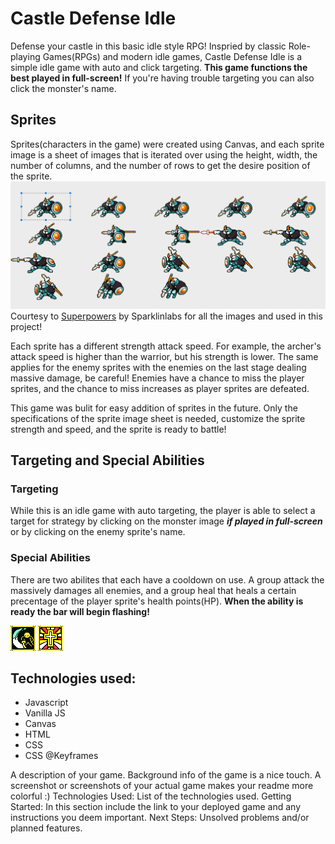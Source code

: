 # Castle Defense Idle
Defense your castle in this basic idle style RPG! Inspried by classic Role-playing Games(RPGs) and modern idle games, Castle Defense Idle is a simple idle game with auto and click targeting. **This game functions the best played in full-screen!** If you're having trouble targeting you can also click the monster's name.

## Sprites
Sprites(characters in the game) were created using Canvas, and each sprite image is a sheet of images that is iterated over using the height, width, the number of columns, and the number of rows to get the desire position of the sprite.
![alt text](https://raw.githubusercontent.com/jablan08/castle-defense-idle/master/imgs/sprites/sprites.examples.jpg "Sprite position example") Courtesy to 
[Superpowers](https://sparklinlabs.itch.io/superpowers "Superpowers Homepage") by Sparklinlabs for all the images and used in this project! 

Each sprite has a different strength attack speed. For example, the archer's attack speed is higher than the warrior, but his strength is lower. The same applies for the enemy sprites with the enemies on the last stage dealing massive damage, be careful! Enemies have a chance to miss the player sprites, and the chance to miss increases as player sprites are defeated.

This game was bulit for easy addition of sprites in the future. Only the specifications of the sprite image sheet is needed, customize the sprite strength and speed, and the sprite is ready to battle!
## Targeting and Special Abilities
### Targeting
While this is an idle game with auto targeting, the player is able to select a target for strategy by clicking on the monster image **_if played in full-screen_** or by clicking on the enemy sprite's name.

### Special Abilities
There are two abilites that each have a cooldown on use. A group attack the massively damages all enemies, and a group heal that heals a certain precentage of the player sprite's health points(HP). **When the ability is ready the bar will begin flashing!**

![alt text](https://raw.githubusercontent.com/jablan08/castle-defense-idle/master/imgs/icons/menu.special.png) ![alt text](https://raw.githubusercontent.com/jablan08/castle-defense-idle/master/imgs/icons/menu.heal.png)

## Technologies used:
* Javascript
* Vanilla JS
* Canvas
* HTML
* CSS
* CSS @Keyframes

A description of your game. Background info of the game is a nice touch.
A screenshot or screenshots of your actual game makes your readme more colorful :)
Technologies Used: List of the technologies used.
Getting Started: In this section include the link to your deployed game and any instructions you deem important.
Next Steps: Unsolved problems and/or planned features.

